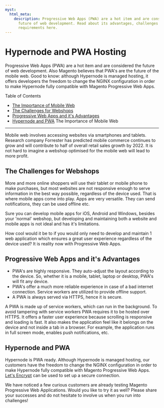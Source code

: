 ```yaml
---
myst:
  html_meta:
    description: Progressive Web Apps (PWA) are a hot item and are considered the
      future of web development. Read about its advantages, challenges and hosting
      requirements here.
---
```


<!-- source: https://support.hypernode.com/en/best-practices/pwa/hypernode-and-pwa-hosting/ -->

# Hypernode and PWA Hosting

Progressive Web Apps (PWA) are a hot item and are considered the future of web development. Also Magento believes that PWA's are the future of the mobile web. Good to know: although Hypernode is managed hosting, it offers developers the freedom to change the NGINX configuration in order to make Hypernode fully compatible with Magento Progressive Web Apps.

Table of Contents

- [The Importance of Mobile Web](#importance-mobile-web)
- [The Challenges for Webshops](#challenges)
- [Progressive Web Apps and it's Advantages](#pwa-advantages)
- [Hypernode and PWA](#hypernode-pwa)
  The Importance of Mobile Web

______________________________________________________________________

Mobile web involves accessing websites via smartphones and tablets. Research company Forrester has predicted mobile commerce continues to grow and will contribute to half of overall retail sales growth by 2022. It is not hard to imagine a webshop optimised for the mobile web will lead to more profit.

## The Challenges for Webshops

More and more online shoppers will use their tablet or mobile phone to make purchases, but most websites are not responsive enough to serve information in the best way possible, regardless of the device used. That is where mobile apps come into play. Apps are very versatile. They can send notifications, they can be used offline etc.

Sure you can develop mobile apps for iOS, Android and Windows, besides your 'normal' webshop, but developing and maintaining both a website and mobile apps is not ideal and has it's limitations.

How cool would it be to if you would only need to develop and maintain 1 web application which ensures a great user experience regardless of the device used? It is reality now with Progressive Web Apps.

## Progressive Web Apps and it's Advantages

- PWA's are highly responsive. They auto-adjust the layout according to the device. So, whether it is a mobile, tablet, laptop or desktop, PWA's will fit any device.
- PWA's offer a much more reliable experience in case of a bad internet connection. Service workers are utilized to provide offline support.
- A PWA is always served via HTTPS, hence it is secure.

A PWA is made up of service workers, which can run in the background. To avoid tampering with service workers PWA requires it to be hosted over HTTPS. It offers a faster user experience because scrolling is responsive and loading is fast. It also makes the application feel like it belongs on the device and not inside a tab in a browser. For example, the application runs in full screen mode, enables push notifications, etc.

## Hypernode and PWA

Hypernode is PWA ready. Although Hypernode is managed hosting, our customers have the freedom to change the NGINX configuration in order to make Hypernode fully compatible with Magento Progressive Web Apps. [Let's Encrypt](https://support.hypernode.com/knowledgebase/use-lets-encrypt-hypernode/) can be used to set up a secure connection.

We have noticed a few curious customers are already testing Magento Progressive Web Applications. Would you like to try it as well? Please share your successes and do not hesitate to involve us when you run into challenges!

